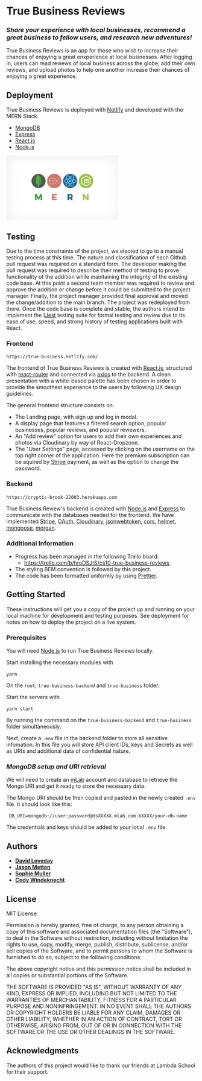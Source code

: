 # **True Business Reviews**

### _Share your experience with local businesses, recommend a great business to fellow users, and research new adventures!_

True Business Reviews is an app for those who wish to increase their chances of enjoying a great enxperience at local businesses. After logging in, users can read reviews of local business across the globe, add their own reviews, and upload photos to help one another increase their chances of enjoying a great experience.

## **Deployment**

True Business Reviews is deployed with [Netlify](https://www.netlify.com/) and developed with the MERN Stack.

- [MongoDB](https://www.mongodb.com/)
- [Express](https://www.npmjs.com/package/express)
- [React.js](https://reactjs.org/)
- [Node.js](https://nodejs.org)

![MERN](MERNSTACK.jpg)

## **Testing**

Due to the time constraints of the project, we elected to go to a manual testing process at this time. The nature and classification of each Github pull request was required on a standard form. The developer making the pull request was required to describe their method of testing to prove functionality of the addition while maintaining the integrity of the existing code base. At this point a second team member was required to review and approve the addition or change before it could be submitted to the project manager. Finally, the project manager provided final approval and moved the change/addition to the main branch. The project was redeployed from there. Once the code base is complete and stable, the authors intend to implement the [[Jest](https://jestjs.io/) testing suite for formal testing and review due to its ease of use, speed, and strong history of testing applications built with React.

### **Frontend**

```
https://true-business.netlify.com/
```

The frontend of True Business Reviews is created with [React.js](https://reactjs.org/), structured with [react-router](https://www.npmjs.com/package/react-router) and connected via [axios](https://www.npmjs.com/package/axios) to the backend.
A clean presentation with a white-based palette has been chosen in order to provide the smoothest experience to the users by following UX design guidelines.

The general frontend structure consists on:

- The Landing page, with sign up and log in modal.
- A display page that features a filtered search option, popular businesses, popular reviews, and popular reviewers.
- An "Add review" option for users to add their own experiences and photos via Cloudinary by way of React-Dropzone.
- The "User Settings" page, accessed by clicking on the username on the top right corner of the application. Here the premium subscription can be aquired by [Stripe](https://stripe.com) payment, as well as the option to change the password.

### **Backend**

```
https://cryptic-brook-22003.herokuapp.com
```

True Business Review's backend is created with [Node.js](https://nodejs.org) and [Express](https://www.npmjs.com/package/express) to communicate with the databases needed for the frontend. We have implemented [Stripe](https://stripe.com), [OAuth](https://oauth.net), [Cloudinary](https://cloudinary.com/), [jsonwebtoken](https://www.npmjs.com/package/jsonwebtoken), [cors](https://www.npmjs.com/package/cors), [helmet](https://www.npmjs.com/package/helmet), [mongoose](https://www.npmjs.com/package/mongoose), [morgan](https://www.npmjs.com/package/morgan).

### **Additional Information**

- Progress has been managed in the following Trello board:
  - https://trello.com/b/hroDSJtS/cs10-true-business-reviews.
- The styling BEM convention is followed by this project.
- The code has been formatted uniformly by using [Prettier](https://prettier.io/).

## **Getting Started**

These instructions will get you a copy of the project up and running on your local machine for development and testing purposes. See deployment for notes on how to deploy the project on a live system.

### **Prerequisites**

You will need [Node.js](https://nodejs.org) to run True Business Reviews locally.

Start installing the necessary modules with

```
yarn
```

On the `root`, `true-business-backend` and `true-business` folder.

Start the servers with

```
yarn start
```

By running the command on the `true-business-backend` and `true-business` folder simultaneously.

Next, create a `.env` file in the backend folder to store all sensitive infomation. In this file you will store API client IDs, keys and Secrets as well as URIs and additional data of confidential nature.

### _MongoDB setup and URI retrieval_

We will need to create an [mLab](https://mlab.com/) account and database to retrieve the Mongo URI and get it ready to store the necessary data.

The Mongo URI should be then copied and pasted in the newly created `.env` file. It should look like this:

```
 DB_URI=mongodb://user:password@dsXXXXX.mlab.com:XXXXX/your-db-name
```

The credentials and keys should be added to your local `.env` file.

## Authors

- **[David Loveday](https://github.com/AquilaVirtual)**
- **[Jason Metten](https://github.com/metten0)**
- **[Sophie Muller](https://github.com/sophiemullerc)**
- **[Cody Windeknecht](https://github.com/cwindeknecht)**

## License

MIT License

Permission is hereby granted, free of charge, to any person obtaining a copy of this software and associated documentation files (the "Software"), to deal in the Software without restriction, including without limitation the rights to use, copy, modify, merge, publish, distribute, sublicense, and/or sell copies of the Software, and to permit persons to whom the Software is furnished to do so, subject to the following conditions:

The above copyright notice and this permission notice shall be included in all copies or substantial portions of the Software.

THE SOFTWARE IS PROVIDED "AS IS", WITHOUT WARRANTY OF ANY KIND, EXPRESS OR IMPLIED, INCLUDING BUT NOT LIMITED TO THE WARRANTIES OF MERCHANTABILITY, FITNESS FOR A PARTICULAR PURPOSE AND NONINFRINGEMENT. IN NO EVENT SHALL THE AUTHORS OR COPYRIGHT HOLDERS BE LIABLE FOR ANY CLAIM, DAMAGES OR OTHER LIABILITY, WHETHER IN AN ACTION OF CONTRACT, TORT OR OTHERWISE, ARISING FROM, OUT OF OR IN CONNECTION WITH THE SOFTWARE OR THE USE OR OTHER DEALINGS IN THE SOFTWARE.

## Acknowledgments

The authors of this project would like to thank our friends at Lambda School for their support.
